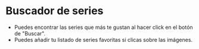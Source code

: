 # Buscador de series
- Puedes encontrar las series que más te gustan al hacer click en el botón de "Buscar".
- Puedes añadir tu listado de series favoritas si clicas sobre las imágenes.

